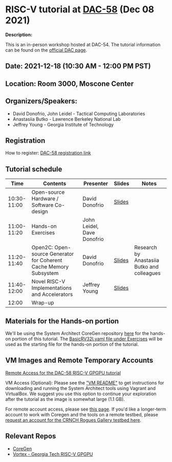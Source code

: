 # RISC-V tutorial at [DAC-58](https://www.dac.com/Conference)  (Dec 08 2021) 

**Description:**

This is an in-person workshop hosted at DAC-54. The tutorial information can be found on the [official DAC page](https://58dac.conference-program.com/presentation/?id=TUT101&sess=sess326).


## Date: 2021-12-18 (10:30 AM - 12:00 PM PST)
## Location: Room 3000, Moscone Center

## Organizers/Speakers:

* David Donofrio, John Leidel - Tactical Computing Laboratories 
* Anastasiia Butko - Lawrence Berkeley National Lab
* Jeffrey Young - Georgia Institute of Technology

## Registration 
How to register: [DAC-58 registration link](https://www.dac.com/Attend/Registration) 



## Tutorial schedule

|  Time | Contents  | Presenter   | Slides  | Notes  |
|---|---|---|---|---|
| 10:30-11:00 | Open-source Hardware / Software Co-design | David Donofrio  | [Slides](https://github.com/gt-crnch-rg/riscv-tutorial-dac-21/blob/main/Slides/DAC58%20-%20Closing%20the%20HW-SW%20Codesign%20Loop%20-%20Opensource%20HW%20SW%20Codesign.pdf)  |   |
| 11:00-11:20 | Hands-on Exercises | John Leidel, Dave Donofrio  |   |   |
| 11:20-11:40 | Open2C: Open-source Generator for Coherent Cache Memory Subsystem | David Donofrio |[Slides](https://github.com/gt-crnch-rg/riscv-tutorial-dac-21/blob/main/Slides/DAC58%20-%20Closing%20the%20HW-SW%20Codesign%20Loop%20-%20Open2C.pdf) | Research by Anastasiia Butko and colleagues |
| 11:40-12:00 | Novel RISC-V Implementations and Accelerators | Jeffrey Young | [Slides](https://github.com/gt-crnch-rg/riscv-tutorial-dac-21/blob/main/Slides/DAC58%20-%20Closing%20the%20HW-SW%20Codesign%20Loop%20-%20Novel%20RISCV%20Implementations.pdf) | |
| 12:00 | Wrap-up |  |  | 

## Materials for the Hands-on portion 
We'll be using the System Architect CoreGen repository [here](https://github.com/opensocsysarch/CoreGen) for the hands-on portion of this tutorial. The [BasicRV32I.yaml file under Exercises](https://github.com/gt-crnch-rg/riscv-tutorial-dac-21/blob/main/Exercises/BasicRV32I.yaml) will be used as the starting file for the hands-on portion of the tutorial.

## VM Images and Remote Temporary Accounts

[Remote Access for the DAC-58 RISC-V GPGPU tutorial](Remote%20Access%20for%20the%20DAC-58%20RISCV%20tutorial.md)

VM Access (Optional): Please see the ["VM README"](VM_Imgs/VM_README.md) to get instructions for downloading and running the System Architect tools using Vagrant and VirtualBox. We suggest you use this option to continue your exploration after the tutorial as the image is somewhat large (1.1 GB).

For remote account access, please see [this page](Remote%20Access%20for%20the%20DAC-58%20RISCV%20tutorial.md). If you'd like a longer-term account to work with Coregen and the tools on a remote testbed, please [request an account for the CRNCH Rogues Gallery testbed here](https://crnch-rg.cc.gatech.edu/request-access/).

## Relevant Repos 
* [CoreGen](https://github.com/opensocsysarch/CoreGen) 
* [Vortex - Georgia Tech RISC-V GPGPU](https://github.com/vortexgpgpu/)
